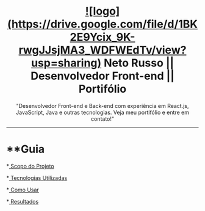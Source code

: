 <h1 align='center'> <a href="https://buzzvel-neto-russo.vercel.app/"  target="_blank">![logo](https://drive.google.com/file/d/1BK2E9Ycix_9K-rwgJJsjMA3_WDFWEdTv/view?usp=sharing)</a> Neto Russo || Desenvolvedor Front-end || Portifólio</h1>

<p align='center'>"Desenvolvedor Front-end e Back-end com experiência em React.js, JavaScript, Java e outras tecnologias. Veja meu portifólio e entre em contato!"</p>


__________________________________________________________________________________________________________________________________________________________________________

**Guia
=====================================
<!--ts-->
<p align="left">
*<a href="#projeto" > Scopo do Projeto </a>
</p>
<p align="left">
*<a href="#tecnologia"> Tecnologias Utilizadas </a>
</p>
<p align="left">
*<a href="#comoUsar"> Como Usar </a>
</p>
<p align="left">
*<a href="#resultados"> Resultados </a>
</p>
<!--te-->
